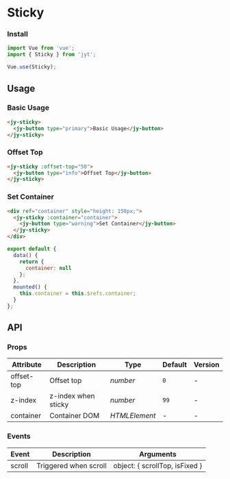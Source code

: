 # Sticky

### Install

``` javascript
import Vue from 'vue';
import { Sticky } from 'jyt';

Vue.use(Sticky);
```

## Usage

### Basic Usage

```html
<jy-sticky>
  <jy-button type="primary">Basic Usage</jy-button>
</jy-sticky>
```

### Offset Top

```html
<jy-sticky :offset-top="50">
  <jy-button type="info">Offset Top</jy-button>
</jy-sticky>
```

### Set Container

```html
<div ref="container" style="height: 150px;">
  <jy-sticky :container="container">
    <jy-button type="warning">Set Container</jy-button>
  </jy-sticky>
</div>
```

```js
export default {
  data() {
    return {
      container: null
    };
  },
  mounted() {
    this.container = this.$refs.container;
  }
};
```

## API

### Props

| Attribute | Description | Type | Default | Version |
|------|------|------|------|------|
| offset-top | Offset top | *number* | `0` | - |
| z-index | z-index when sticky | *number* | `99` | - |
| container | Container DOM | *HTMLElement* | - | - |

### Events

| Event | Description | Arguments |
|------|------|------|
| scroll | Triggered when scroll | object: { scrollTop, isFixed } |

